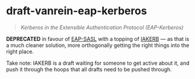 # draft-vanrein-eap-kerberos

> *Kerberos in the Extensible Authentication Protocol (EAP-Kerberos)*

**DEPRECATED** in favour of [EAP-SASL](https://github.com/arpa2/draft-vanrein-eap-sasl) with a topping of [IAKERB](https://tools.ietf.org/html/draft-ietf-kitten-iakerb-03) &mdash; as that is a much cleaner solution, more orthogonally getting the right things into the right place.

Take note: IAKERB is a draft waiting for someone to get active about it, and push it through the hoops that all drafts need to be pushed through.
